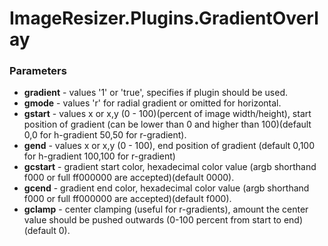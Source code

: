 ImageResizer.Plugins.GradientOverlay
====================================

### Parameters

* **gradient** - values '1' or 'true', specifies if plugin should be used.
* **gmode** - values 'r' for radial gradient or omitted for horizontal.
* **gstart** - values x or x,y (0 - 100)(percent of image width/height), start position of gradient (can be lower than 0 and higher than 100)(default 0,0 for h-gradient 50,50 for r-gradient).
* **gend** - values x or x,y (0 - 100), end position of gradient (default 0,100 for h-gradient 100,100 for r-gradient)
* **gcstart** - gradient start color, hexadecimal color value (argb shorthand f000 or full ff000000 are accepted)(default 0000).
* **gcend** - gradient end color, hexadecimal color value (argb shorthand f000 or full ff000000 are accepted)(default f000).
* **gclamp** - center clamping (useful for r-gradients), amount the center value should be pushed outwards (0-100 percent from start to end)(default 0).
